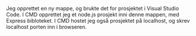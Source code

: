 Jeg opprettet en ny mappe, og brukte det for prosjektet i Visual Studio Code. I CMD opprettet jeg et node.js prosjekt inni denne mappen, med Express bibloteket.
I CMD hostet jeg også prosjektet på localhost, og skrev localhost porten inn i browseren.
